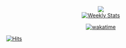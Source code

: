 <div align="center">

<a href="https://discord.com/users/239381559482777600">
  <img src="https://lanyard-profile-readme.vercel.app/api/239381559482777600" />
</a>

<br/>

<a href="https://wakatime.com/@yrnmsk" target="_blank">
	<img alt="Weekly Stats" src="https://github-readme-stats.vercel.app/api/wakatime?username=yrnmsk&border_radius=10px&theme=dark&bg_color=1f1f1f&border_color=1f1f1f&icon_color=58a6ff&show_icons=true&disable_animations=true&custom_title=Weekly%20Stats"></a>  

<br/>
  
[![wakatime](https://wakatime.com/badge/user/7720b3b1-8bcd-44d3-92c8-1cbdb9229fab.svg)](https://wakatime.com/@7720b3b1-8bcd-44d3-92c8-1cbdb9229fab)
<br/>
</div>

[![Hits](https://hits.link/hits?url=https://github.com/yrnmsk&bgLeft=444444&bgRight=575fff&label=visits)](https://hits.link)
